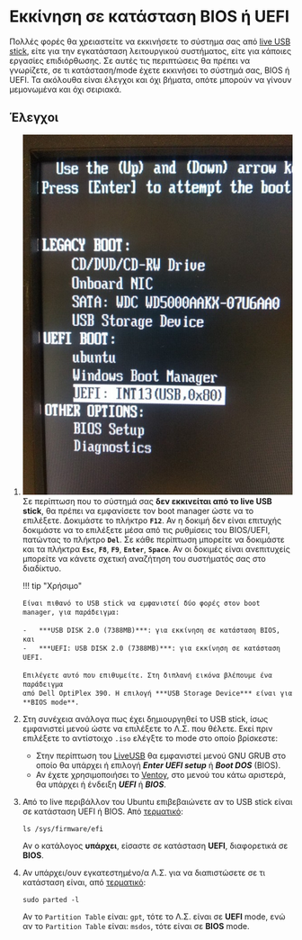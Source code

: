 # Εκκίνηση σε κατάσταση BIOS ή UEFI

Πολλές φορές θα χρειαστείτε να εκκινήσετε το σύστημα σας από [live USB
stick](../../ubuntu/liveusb/), είτε για την εγκατάσταση λειτουργικού
συστήματος, είτε για κάποιες εργασίες επιδιόρθωσης. Σε αυτές τις περιπτώσεις θα
πρέπει να γνωρίζετε, σε τι κατάσταση/mode έχετε εκκινήσει το σύστημά σας, BIOS
ή UEFI. Τα ακόλουθα είναι έλεγχοι και όχι βήματα, οπότε μπορούν να γίνουν
μεμονωμένα και όχι σειριακά.

## Έλεγχοι

1.  [![](Dell_OptiPlex_390_UEFI.jpg)](Dell_OptiPlex_390_UEFI.jpg)
    Σε περίπτωση που το σύστημά σας **δεν εκκινείται από το live USB stick**,
    θα πρέπει να εμφανίσετε τον boot manager ώστε να το επιλέξετε. Δοκιμάστε το
    πλήκτρο **`F12`**. Αν η δοκιμή δεν είναι επιτυχής δοκιμάστε να το επιλέξετε
    μέσα από τις ρυθμίσεις του BIOS/UEFI, πατώντας το πλήκτρο **`Del`**. Σε
    κάθε περίπτωση μπορείτε να δοκιμάστε και τα πλήκτρα **`Esc`**, **`F8`**,
    **`F9`**, **`Enter`**, **`Space`**. Αν οι δοκιμές είναι ανεπιτυχείς
    μπορείτε να κάνετε σχετική αναζήτηση του συστήματός σας στο διαδίκτυο.

    !!! tip "Χρήσιμο"

        Είναι πιθανό το USB stick να εμφανιστεί δύο φορές στον boot
        manager, για παράδειγμα:

        -   ***USB DISK 2.0 (7388MB)***: για εκκίνηση σε κατάσταση BIOS, και
        -   ***UEFI: USB DISK 2.0 (7388MB)***: για εκκίνηση σε κατάσταση UEFI.

        Επιλέγετε αυτό που επιθυμείτε. Στη διπλανή εικόνα βλέπουμε ένα παράδειγμα
        από Dell OptiPlex 390. Η επιλογή ***USB Storage Device*** είναι για **BIOS mode**.

2.  Στη συνέχεια ανάλογα πως έχει δημιουργηθεί το USB stick, ίσως εμφανιστεί
    μενού ώστε να επιλέξετε το Λ.Σ. που θέλετε. Εκεί πριν επιλέξετε το
    αντίστοιχο `.iso` ελέγξτε το mode στο οποίο βρίσκεστε:

    -   Στην περίπτωση του [LiveUSB](../../ubuntu/liveusb.md#liveusb) θα
        εμφανιστεί μενού GNU GRUB στο οποίο θα υπάρχει ή επιλογή ***Enter
        UEFI setup*** ή ***Boot DOS*** (BIOS).
    -   Αν έχετε χρησιμοποιήσει το
        [Ventoy](../../ubuntu/liveusb.md#ventoy), στο μενού του κάτω
        αριστερά, θα υπάρχει ή ένδειξη ***UEFI*** ή ***BIOS***.

3.  Από το live περιβάλλον του Ubuntu επιβεβαιώνετε αν το USB stick είναι σε
    κατάσταση UEFI ή BIOS. Από [τερματικό](../../glossary#terminal):
    ```shell
    ls /sys/firmware/efi
    ```
    Αν ο κατάλογος **υπάρχει**, είσαστε σε κατάσταση **UEFI**, διαφορετικά σε
    **BIOS**.

4.  Αν υπάρχει/ουν εγκατεστημένο/α Λ.Σ. για να διαπιστώσετε σε τι κατάσταση
    είναι, από [τερματικό](../../glossary#terminal):
    ```shell
    sudo parted -l
    ```
    Αν το `Partition Table` είναι: `gpt`, τότε το Λ.Σ. είναι σε **UEFI** mode,
    ενώ αν το `Partition Table` είναι: `msdos`, τότε είναι σε **BIOS** mode.
